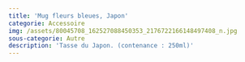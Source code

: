 ```yaml
---
title: 'Mug fleurs bleues, Japon'
categorie: Accessoire
img: /assets/80045708_162527088450353_2176722166148497408_n.jpg
sous-categorie: Autre
description: 'Tasse du Japon. (contenance : 250ml)'
---
```


